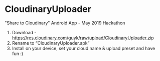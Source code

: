 # CloudinaryUploader
"Share to Cloudinary" Android App - May 2019 Hackathon


1. Download - https://res.cloudinary.com/guyk/raw/upload/CloudinaryUploader.zip
2. Rename to “CloudinaryUploader.apk”
3. Install on your device, set your cloud name & upload preset and have fun :)
